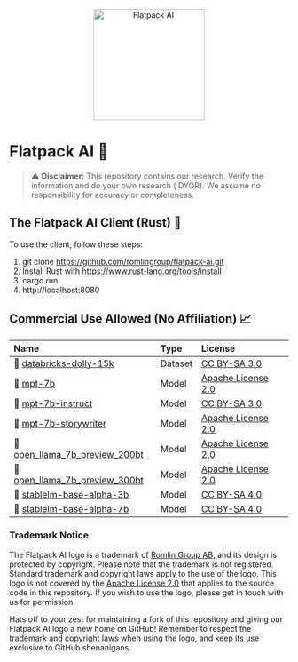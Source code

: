 <div align="center">
  <img src="https://raw.githubusercontent.com/romlingroup/flatpack-ai/main/client/static/images/flatpack_ai_logo.svg" width="200" height="200" alt="Flatpack AI">
</div>

# Flatpack AI 🤖

> :warning: **Disclaimer:** This repository contains our research. Verify the information and do your own research (
> DYOR). We assume no responsibility for accuracy or completeness.

## The Flatpack AI Client (Rust) 🦀

To use the client, follow these steps:

1. git clone https://github.com/romlingroup/flatpack-ai.git
2. Install Rust with https://www.rust-lang.org/tools/install
3. cargo run
4. http://localhost:8080

## Commercial Use Allowed (No Affiliation) 📈

| Name                                                                                                 | Type    | License                                                           |
|:-----------------------------------------------------------------------------------------------------|:--------|:------------------------------------------------------------------|
| 🤗 [databricks-dolly-15k](https://huggingface.co/datasets/databricks/databricks-dolly-15k)           | Dataset | [CC BY-SA 3.0](https://creativecommons.org/licenses/by-sa/3.0/)   |
| 🤗 [mpt-7b](https://huggingface.co/mosaicml/mpt-7b)                                                  | Model   | [Apache License 2.0](https://www.apache.org/licenses/LICENSE-2.0) |
| 🤗 [mpt-7b-instruct](https://huggingface.co/mosaicml/mpt-7b-instruct)                                | Model   | [CC BY-SA 3.0](https://creativecommons.org/licenses/by-sa/3.0/)   |
| 🤗 [mpt-7b-storywriter](https://huggingface.co/mosaicml/mpt-7b-storywriter)                          | Model   | [Apache License 2.0](https://www.apache.org/licenses/LICENSE-2.0) |
| 🤗 [open_llama_7b_preview_200bt](https://huggingface.co/openlm-research/open_llama_7b_preview_200bt) | Model   | [Apache License 2.0](https://www.apache.org/licenses/LICENSE-2.0) |
| 🤗 [open_llama_7b_preview_300bt](https://huggingface.co/openlm-research/open_llama_7b_preview_300bt) | Model   | [Apache License 2.0](https://www.apache.org/licenses/LICENSE-2.0) |
| 🤗 [stablelm-base-alpha-3b](https://huggingface.co/stabilityai/stablelm-base-alpha-3b)               | Model   | [CC BY-SA 4.0](https://creativecommons.org/licenses/by-sa/4.0/)   |
| 🤗 [stablelm-base-alpha-7b](https://huggingface.co/stabilityai/stablelm-base-alpha-7b)               | Model   | [CC BY-SA 4.0](https://creativecommons.org/licenses/by-sa/4.0/)   |

### Trademark Notice

The Flatpack AI logo is a trademark of [Romlin Group AB](https://romlin.com), and its design is protected by copyright. Please note that the trademark is not registered. Standard trademark and copyright laws apply to the use of the logo. This logo is not covered by the [Apache License 2.0](https://www.apache.org/licenses/LICENSE-2.0) that applies to the source code in this repository. If you wish to use the logo, please get in touch with us for permission.

Hats off to your zest for maintaining a fork of this repository and giving our Flatpack AI logo a new home on GitHub! Remember to respect the trademark and copyright laws when using the logo, and keep its use exclusive to GitHub shenanigans.